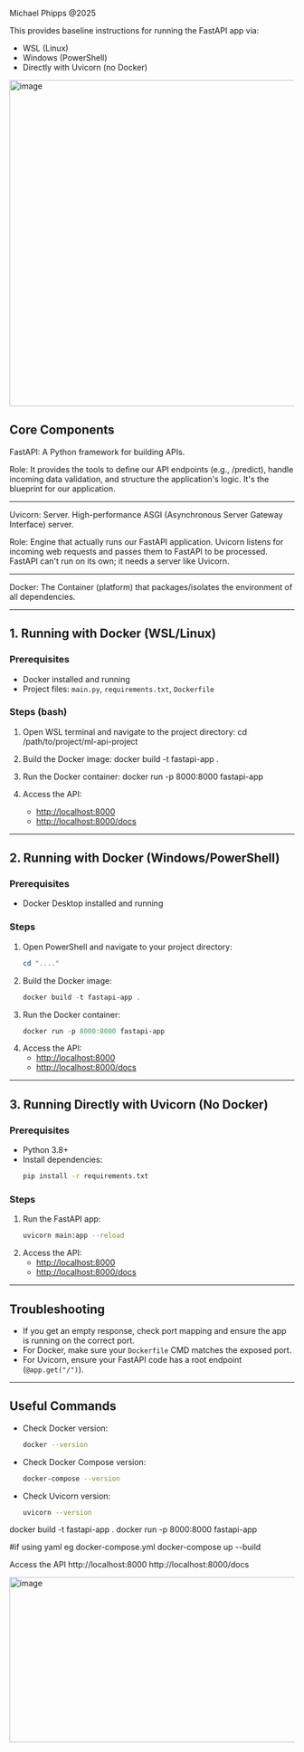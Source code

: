 Michael Phipps @2025

This provides baseline instructions for running the FastAPI app via:
- WSL (Linux)
- Windows (PowerShell)
- Directly with Uvicorn (no Docker)

<img width="1021" height="577" alt="image" src="https://github.com/user-attachments/assets/e7da4e8d-2a39-46a7-8ace-0590ca66f200" />

## Core Components

FastAPI:
A Python framework for building APIs.

Role: It provides the tools to define our API endpoints (e.g., /predict), handle incoming data validation, and structure the application's logic. It's the blueprint for our application.

---------

Uvicorn: 
Server. High-performance ASGI (Asynchronous Server Gateway Interface) server.

Role: Engine that actually runs our FastAPI application. Uvicorn listens for incoming web requests and passes them to FastAPI to be processed. FastAPI can't run on its own; it needs a server like Uvicorn.

--------

Docker:
The Container (platform) that packages/isolates the environment of all dependencies.

---

## 1. Running with Docker (WSL/Linux)

### Prerequisites
- Docker installed and running
- Project files: `main.py`, `requirements.txt`, `Dockerfile`

### Steps (bash)
1. Open WSL terminal and navigate to the project directory:
	cd /path/to/project/ml-api-project

2. Build the Docker image:
	docker build -t fastapi-app .

3. Run the Docker container:
	docker run -p 8000:8000 fastapi-app
    
4. Access the API:
	- [http://localhost:8000](http://localhost:8000)
	- [http://localhost:8000/docs](http://localhost:8000/docs)

---

## 2. Running with Docker (Windows/PowerShell)

### Prerequisites
- Docker Desktop installed and running

### Steps
1. Open PowerShell and navigate to your project directory:
	```powershell
	cd "...."
	```
2. Build the Docker image:
	```powershell
	docker build -t fastapi-app .
	```
3. Run the Docker container:
	```powershell
	docker run -p 8000:8000 fastapi-app
	```
4. Access the API:
	- [http://localhost:8000](http://localhost:8000)
	- [http://localhost:8000/docs](http://localhost:8000/docs)

---

## 3. Running Directly with Uvicorn (No Docker)

### Prerequisites
- Python 3.8+
- Install dependencies:
	```bash
	pip install -r requirements.txt
	```

### Steps
1. Run the FastAPI app:
	```bash
	uvicorn main:app --reload
	```
2. Access the API:
	- [http://localhost:8000](http://localhost:8000)
	- [http://localhost:8000/docs](http://localhost:8000/docs)

---

## Troubleshooting
- If you get an empty response, check port mapping and ensure the app is running on the correct port.
- For Docker, make sure your `Dockerfile` CMD matches the exposed port.
- For Uvicorn, ensure your FastAPI code has a root endpoint (`@app.get("/")`).

---

## Useful Commands
- Check Docker version:
  ```bash
  docker --version
  ```
- Check Docker Compose version:
  ```bash
  docker-compose --version
  ```
- Check Uvicorn version:
  ```bash
  uvicorn --version
  ```


docker build -t fastapi-app .
docker run -p 8000:8000 fastapi-app

#if using yaml eg docker-compose.yml
docker-compose up --build

Access the API
http://localhost:8000
http://localhost:8000/docs

<img width="578" height="292" alt="image" src="https://github.com/user-attachments/assets/003f0511-9669-4714-bd54-3c673c475037" />

